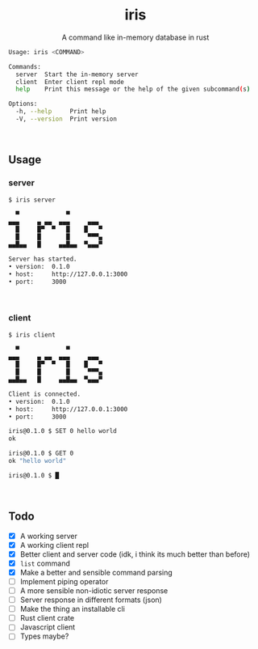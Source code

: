 <h1 align="center">iris</h1>

<p align="center">A command like in-memory database in rust</p>

```bash
Usage: iris <COMMAND>

Commands:
  server  Start the in-memory server
  client  Enter client repl mode
  help    Print this message or the help of the given subcommand(s)

Options:
  -h, --help     Print help
  -V, --version  Print version
```

<br>

## Usage

### server

```bash
$ iris server

  ▀             ▀
▄▄▄     ▄ ▄▄  ▄▄▄     ▄▄▄
  █     █▀  ▀   █    █   ▀
  █     █       █     ▀▀▀▄
▄▄█▄▄   █     ▄▄█▄▄  ▀▄▄▄▀

Server has started.
• version:  0.1.0
• host:     http://127.0.0.1:3000
• port:     3000
```

<br>

### client

```bash
$ iris client

  ▀             ▀
▄▄▄     ▄ ▄▄  ▄▄▄     ▄▄▄
  █     █▀  ▀   █    █   ▀
  █     █       █     ▀▀▀▄
▄▄█▄▄   █     ▄▄█▄▄  ▀▄▄▄▀

Client is connected.
• version:  0.1.0
• host:     http://127.0.0.1:3000
• port:     3000

iris@0.1.0 $ SET 0 hello world
ok

iris@0.1.0 $ GET 0
ok "hello world"

iris@0.1.0 $ █
```

<br>

## Todo

- [x] A working server
- [x] A working client repl
- [x] Better client and server code (idk, i think its much better than before)
- [x] `list` command
- [x] Make a better and sensible command parsing
- [ ] Implement piping operator
- [ ] A more sensible non-idiotic server response
- [ ] Server response in different formats (json)
- [ ] Make the thing an installable cli
- [ ] Rust client crate
- [ ] Javascript client
- [ ] Types maybe?
